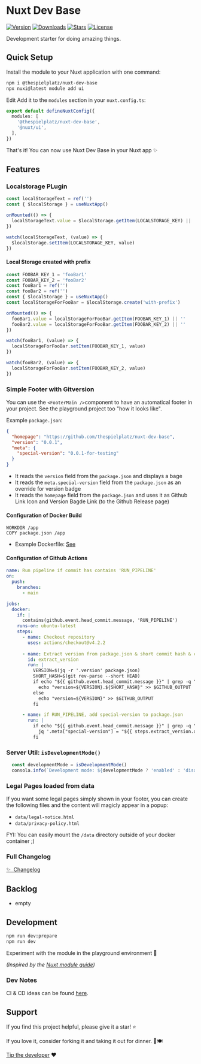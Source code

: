 # Nuxt Dev Base

<!-- Badges Start -->
<p>
  <a href="https://npmjs.com/package/@thespielplatz/nuxt-dev-base"><img src="https://img.shields.io/npm/v/@thespielplatz/nuxt-dev-base.svg?style=flat-square&colorA=202128&colorB=36936A" alt="Version"></a>
  <a href="https://npmjs.com/package/@thespielplatz/nuxt-dev-base"><img src="https://img.shields.io/npm/dm/@thespielplatz/nuxt-dev-base.svg?style=flat-square&colorA=202128&colorB=36936A" alt="Downloads"></a>
  <a href="https://github.com/thespielplatz/nuxt-dev-base/stargazers"><img src="https://img.shields.io/github/stars/thespielplatz/nuxt-dev-base.svg?style=flat-square&colorA=202128&colorB=36936A" alt="Stars"></a>
  <a href="https://github.com/thespielplatz/nuxt-dev-base/blob/main/LICENSE"><img src="https://img.shields.io/github/license/thespielplatz/nuxt-dev-base.svg?style=flat-square&colorA=202128&colorB=36936A" alt="License"></a>
</p>
<!-- Badges End -->

Development starter for doing amazing things.

## Quick Setup

Install the module to your Nuxt application with one command:

```bash
npm i @thespielplatz/nuxt-dev-base
npx nuxi@latest module add ui
```

Edit Add it to the `modules` section in your `nuxt.config.ts`:

```typescript
export default defineNuxtConfig({
  modules: [
    '@thespielplatz/nuxt-dev-base',
    '@nuxt/ui',
  ],
})
```

That's it! You can now use Nuxt Dev Base in your Nuxt app ✨

## Features

### Localstorage PLugin

```typescript
const localStorageText = ref('')
const { $localStorage } = useNuxtApp()

onMounted(() => {
  localStorageText.value = $localStorage.getItem(LOCALSTORAGE_KEY) || ''
})

watch(localStorageText, (value) => {
  $localStorage.setItem(LOCALSTORAGE_KEY, value)
})
```

#### Local Storage created with prefix

```typescript
const FOOBAR_KEY_1 = 'fooBar1'
const FOOBAR_KEY_2 = 'fooBar2'
const fooBar1 = ref('')
const fooBar2 = ref('')
const { $localStorage } = useNuxtApp()
const localStorageForFooBar = $localStorage.create('with-prefix')

onMounted(() => {
  fooBar1.value = localStorageForFooBar.getItem(FOOBAR_KEY_1) || ''
  fooBar2.value = localStorageForFooBar.getItem(FOOBAR_KEY_2) || ''
})

watch(fooBar1, (value) => {
  localStorageForFooBar.setItem(FOOBAR_KEY_1, value)
})

watch(fooBar2, (value) => {
  localStorageForFooBar.setItem(FOOBAR_KEY_2, value)
})

```

### Simple Footer with Gitversion

You can use the `<FooterMain />`component to have an automatical footer in your project. See the playground project too "how it looks like".

Example `package.json`:

```json
{
  "homepage": "https://github.com/thespielplatz/nuxt-dev-base",
  "version": "0.0.1",
  "meta": {
    "special-version": "0.0.1-for-testing"
  }
}
```

* It reads the `version` field from the `package.json` and displays a bage
* It reads the `meta.special-version` field from the `package.json` as an override for version badge
* It reads the `homepage` field from the `package.json` and uses it as Github Link Icon and Version Bagde Link (to the Github Release page)

#### Configuration of Docker Build

```Docker
WORKDIR /app
COPY package.json /app
```

- Example Dockerfile: [See](docs/examples/Dockerfile)

#### Configuration of Github Actions

```yml
name: Run pipeline if commit has contains 'RUN_PIPELINE'
on:
  push:
    branches:
      - main

jobs:
  docker:
    if: |
      contains(github.event.head_commit.message, 'RUN_PIPELINE')
    runs-on: ubuntu-latest
    steps:
      - name: Checkout repository
        uses: actions/checkout@v4.2.2
        
      - name: Extract version from package.json & short commit hash & check for RUN_PIPELINE in commit message
        id: extract_version
        run: |
          VERSION=$(jq -r '.version' package.json)
          SHORT_HASH=$(git rev-parse --short HEAD)
          if echo "${{ github.event.head_commit.message }}" | grep -q "RUN_PIPELINE"; then
            echo "version=${VERSION}.${SHORT_HASH}" >> $GITHUB_OUTPUT
          else
            echo "version=${VERSION}" >> $GITHUB_OUTPUT
          fi

      - name: if RUN_PIPELINE, add special-version to package.json
        run: |
          if echo "${{ github.event.head_commit.message }}" | grep -q "RUN_PIPELINE"; then
            jq '.meta["special-version"] = "${{ steps.extract_version.outputs.version }}"' package.json > package.tmp.json && mv package.tmp.json package.json
          fi          
```

### Server Util: `isDevelopmentMode()`

```typescript
  const developmentMode = isDevelopmentMode()
  consola.info(`Development mode: ${developmentMode ? 'enabled' : 'disabled'}`)
```

### Legal Pages loaded from data

If you want some legal pages simply shown in your footer, you can create the following files and the content will magicly appear in a popup:

* `data/legal-notice.html`
* `data/privacy-policy.html`

FYI: You can easily mount the `/data` directory outside of your docker container ;)

### Full Changelog

[✨ &nbsp;Changelog](/CHANGELOG.md)

## Backlog

* empty

## Development

```sh
npm run dev:prepare
npm run dev
```

Experiment with the module in the playground environment 🎉

_(Inspired by the [Nuxt module guide](https://nuxt.com/docs/guide/going-further/modules))_

### Dev Notes

CI & CD ideas can be found [here](docs/CI_CD.md).

## Support

If you find this project helpful, please give it a star! ⭐

If you love it, consider forking it and taking it out for dinner. 🌟🍽️

[Tip the developer](https://thespielplatz.com/tip-jar) ❤️
